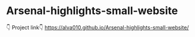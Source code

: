 # Arsenal-highlights-small-website
👇 Project link👇
https://alva010.github.io/Arsenal-highlights-small-website/

